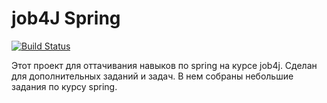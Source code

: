 # job4J Spring

[![Build Status](https://app.travis-ci.com/demonick82/job4j_car_accident.svg?branch=master)](https://app.travis-ci.com/demonick82/job4j_car_accident)

Этот проект для оттачивания навыков по spring на курсе job4j. 
Сделан для дополнительных заданий и задач. В нем собраны небольшие задания по курсу spring.
